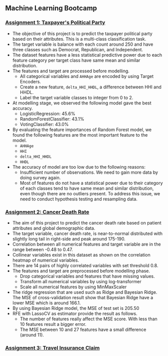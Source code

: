 ## Machine Learning Bootcamp
### [Assignment 1: Taxpayer's Political Party](https://github.com/irfan-fadhlurrahman/practice-lab/blob/main/dphi-ml-bootcamp/taxpayer-political-party/assignment-1-taxpayer.ipynb)
* The objective of this project is to predict the taxpayer political party based on their attributes. This is a multi-class classification task.
* The target variable is balance with each count around 250 and have three classes such as Democrat, Republican, and Independent.
* The dataset features have a less statistical predictive power due to each feature category per target class have same mean and similar distribution.
* The features and target are processed before modelling. 
    * All categorical variables and `AHHAge` are encoded by using Target Encoders.
    * Create a new feature, `delta_HHI_HHDL`, a difference between HHI and HHDL.
    * Label the target variable classes to integer from 0 to 2.
* At modelling stage, we observed the following model gave the best accuracy.
    * LogisticRegression: 45.6%
    * RandomForestClassifier: 43.1%
    * VotingClassifier: 43.0% 
* By evaluating the feature importances of Random Forest model, we found the following features are the most important feature to the model.
    * `AHHAge`
    * `HHI` 
    * `delta_HHI_HHDL`
    * `HHDL`
* The accuracy of model are too low due to the following reasons:
  * Insufficient number of observations. We need to gain more data by doing survey again.
  * Most of features do not have a statistical power due to their category of each classes tend to have same mean and similar distribution, even though there are no outliers present. To address this issue, we need to conduct hypothesis testing and resampling data.


### [Assignment 2: Cancer Death Rate](https://github.com/irfan-fadhlurrahman/practice-lab/blob/main/dphi-ml-bootcamp/cancer-death-rate/assignment-2-cancer.ipynb)
* The aim of this project to predict the cancer death rate based on patient attributes and global demographic data.
* The target variable, cancer death rate, is near-to-normal distributed with slightly long tail in right-side and peak around 175-190.
* Correlation between all numerical features and target variable are in the range between -0.48 to 0.47.
* Collinear variables exist in this dataset as shown on the correlation heatmap of numerical variables.
* There are 14 pairs of highly correlated variables with set threshold 0.8.
* The features and target are preprocessed before modelling phase.
    * Drop categorical variables and features that have missing values.
    * Transform all numerical variables by using log-transformer
    * Scale all numerical features by using MinMaxScaler
* The ridge regression that are used such as Ridge and Bayesian Ridge. The MSE of cross-validation result show that Bayesian Ridge have a lower MSE which is around 166.1.
* By using Bayesian Ridge model, the MSE of test set is 205.50
* RFE with LassoCV as estimator provide the result as follows.
    * The number of features really affect the MSE score. With less than 10 features result a bigger error.
    * The MSE between 10 and 27 features have a small difference (around 11).


### [Assignment 3: Travel Insurance Claim](https://github.com/irfan-fadhlurrahman/practice-lab/blob/main/dphi-ml-bootcamp/travel-insurance-claim/src/notebook.ipynb)
